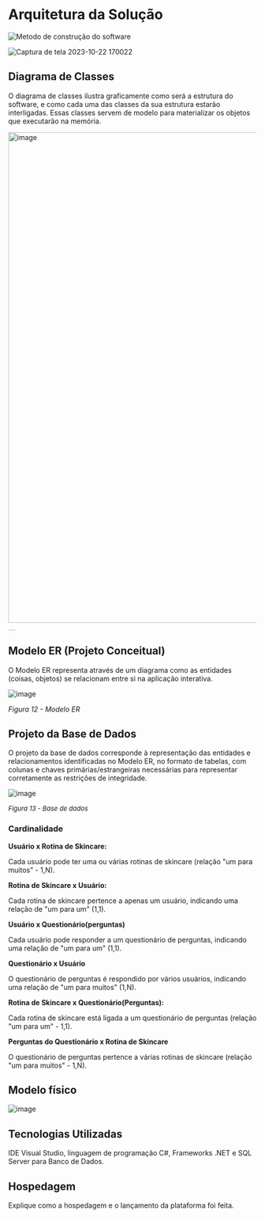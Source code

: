 # Arquitetura da Solução

![Metodo de construção do software](https://github.com/ICEI-PUC-Minas-PMV-ADS/pmv-ads-2023-2-e2-proj-int-t4-projeto-skincare/assets/110791034/00c14831-1d37-4d43-8393-ea2c2724636a)


![Captura de tela 2023-10-22 170022](https://github.com/ICEI-PUC-Minas-PMV-ADS/pmv-ads-2023-2-e2-proj-int-t4-projeto-skincare/assets/110791034/5bcd0f7b-1506-4e42-86b5-3cf2da3f6458)



## Diagrama de Classes

O diagrama de classes ilustra graficamente como será a estrutura do software, e como cada uma das classes da sua estrutura estarão interligadas. Essas classes servem de modelo para materializar os objetos que executarão na memória.

<img width="992" alt="image" src="https://github.com/ICEI-PUC-Minas-PMV-ADS/pmv-ads-2023-2-e2-proj-int-t4-projeto-skincare/assets/93337008/375eaa1b-69d1-4f3b-92c5-4ba9a76ff5a0">

*<span style="font-size: 1px;">Figura 11 - Diagrama de classes</span>*


## Modelo ER (Projeto Conceitual)

O Modelo ER representa através de um diagrama como as entidades (coisas, objetos) se relacionam entre si na aplicação interativa.

![image](https://github.com/ICEI-PUC-Minas-PMV-ADS/pmv-ads-2023-2-e2-proj-int-t4-projeto-skincare/assets/93337008/b0da5469-1e90-464e-8393-b4e5f4652223)


*Figura 12 - Modelo ER*


## Projeto da Base de Dados

O projeto da base de dados corresponde à representação das entidades e relacionamentos identificadas no Modelo ER, no formato de tabelas, com colunas e chaves primárias/estrangeiras necessárias para representar corretamente as restrições de integridade.

![image](https://github.com/ICEI-PUC-Minas-PMV-ADS/pmv-ads-2023-2-e2-proj-int-t4-projeto-skincare/assets/93337008/0629d859-6d5b-4a0c-983f-efe96d4e2081)

*<font size="2"> Figura 13 - Base de dados </font>*

### Cardinalidade

**Usuário x Rotina de Skincare:**

Cada usuário pode ter uma ou várias rotinas de skincare (relação "um para muitos" - 1,N).

**Rotina de Skincare x Usuário:**

Cada rotina de skincare pertence a apenas um usuário, indicando uma relação de "um para um" (1,1).
<br>


**Usuário x  Questionário(perguntas)**
  
Cada usuário pode responder a um questionário de perguntas, indicando uma relação de "um para um" (1,1).


**Questionário x Usuário**
  
O questionário de perguntas  é respondido por vários usuários, indicando uma relação de "um para muitos" (1,N).
<br>


**Rotina de Skincare x Questionário(Perguntas):**

Cada rotina de skincare está ligada a um questionário de perguntas (relação "um para um" - 1,1).


**Perguntas do Questionário x Rotina de Skincare**

O questionário de perguntas  pertence a várias rotinas de skincare (relação "um para muitos" - 1,N).


## Modelo físico

![image](https://github.com/ICEI-PUC-Minas-PMV-ADS/pmv-ads-2023-2-e2-proj-int-t4-projeto-skincare/assets/93337008/b35a923f-6a24-4730-9271-cecebe59423d)



## Tecnologias Utilizadas

IDE Visual Studio, linguagem de programação C#, Frameworks .NET e SQL Server para Banco de Dados.

## Hospedagem

Explique como a hospedagem e o lançamento da plataforma foi feita.


